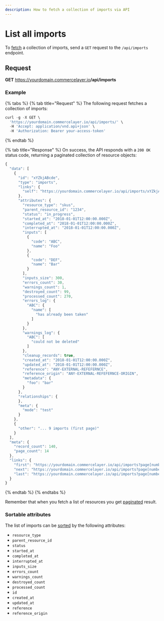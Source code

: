 ```yaml
---
description: How to fetch a collection of imports via API
---
```


# List all imports

To <a href="https://docs.commercelayer.io/developers/fetching-resources" target="_blank">fetch</a> a collection of imports, send a `GET` request to the `/api/imports` endpoint.

## Request

**GET** https://yourdomain.commercelayer.io<b>/api/imports</b>

### **Example**

{% tabs %}
{% tab title="Request" %}
The following request fetches a collection of imports:

```javascript
curl -g -X GET \
  'https://yourdomain.commercelayer.io/api/imports/' \
  -H 'Accept: application/vnd.api+json' \
  -H 'Authorization: Bearer your-access-token'
```
{% endtab %}

{% tab title="Response" %}
On success, the API responds with a `200 OK` status code, returning a paginated collection of resource objects:

```javascript
{
  "data": [
    {
      "id": "xYZkjABcde",
      "type": "imports",
      "links": {
        "self": "https://yourdomain.commercelayer.io/api/imports/xYZkjABcde"
      },
      "attributes": {
        "resource_type": "skus",
        "parent_resource_id": "1234",
        "status": "in_progress",
        "started_at": "2018-01-01T12:00:00.000Z",
        "completed_at": "2018-01-01T12:00:00.000Z",
        "interrupted_at": "2018-01-01T12:00:00.000Z",
        "inputs": [
          {
            "code": "ABC",
            "name": "Foo"
          },
          {
            "code": "DEF",
            "name": "Bar"
          }
        ],
        "inputs_size": 300,
        "errors_count": 30,
        "warnings_count": 1,
        "destroyed_count": 99,
        "processed_count": 270,
        "errors_log": {
          "ABC": {
            "name": [
              "has already been taken"
            ]
          }
        },
        "warnings_log": {
          "ABC": [
            "could not be deleted"
          ]
        },
        "cleanup_records": true,
        "created_at": "2018-01-01T12:00:00.000Z",
        "updated_at": "2018-01-01T12:00:00.000Z",
        "reference": "ANY-EXTERNAL-REFEFERNCE",
        "reference_origin": "ANY-EXTERNAL-REFEFERNCE-ORIGIN",
        "metadata": {
          "foo": "bar"
        }
      },
      "relationships": {
      },
      "meta": {
        "mode": "test"
      }
    },
    {
      "other": "... 9 imports (first page)"
    }
  ],
  "meta": {
    "record_count": 140,
    "page_count": 14
  },
  "links": {
    "first": "https://yourdomain.commercelayer.io/api/imports?page[number]=1&page[size]=10",
    "next": "https://yourdomain.commercelayer.io/api/imports?page[number]=2&page[size]=10",
    "last": "https://yourdomain.commercelayer.io/api/imports?page[number]=14&page[size]=10"
  }
}
```
{% endtab %}
{% endtabs %}

Remember that when you fetch a list of resources you get <a href="https://docs.commercelayer.io/developers/pagination" target="_blank">paginated</a> result.

### Sortable attributes

The list of imports can be <a href="https://docs.commercelayer.io/developers/sorting-results" target="_blank">sorted</a> by the following attributes:

* `resource_type`
* `parent_resource_id`
* `status`
* `started_at`
* `completed_at`
* `interrupted_at`
* `inputs_size`
* `errors_count`
* `warnings_count`
* `destroyed_count`
* `processed_count`
* `id`
* `created_at`
* `updated_at`
* `reference`
* `reference_origin`

